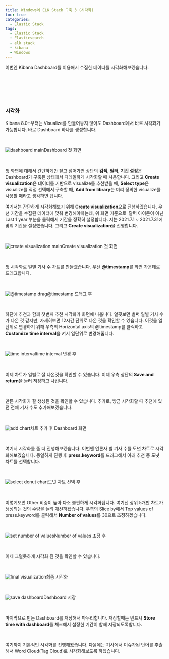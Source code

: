 ```yaml
---
title: Windows에 ELK Stack 구축 3 (시각화)
toc: true
categories:
  - Elastic Stack
tags:
  - Elastic Stack
  - Elasticsearch
  - elk stack
  - kibana
  - Windows
---
```


이번엔 Kibana Dashboard를 이용해서 수집한 데이터를 시각화해보겠습니다.


 


 


 


### **시각화**


Kibana 8.0+부터는 Visualize를 만들어놓지 않아도 Dashboard에서 바로 시각화가 가능합니다. 바로 Dashboard 하나를 생성합니다.


 


![dashboard main](/assets/images/posts/2022-4-3-tistory-post-8/img-1.png)Dashboard 첫 화면




 


첫 화면에 대해서 간단하게만 짚고 넘어가면 상단의 **검색**, **필터**, **기간 설정**은 Dashboard가 구축된 상태에서 디테일하게 시각화할 때 사용합니다. 그리고 **Create visualization**은 데이터를 기반으로 visualize를 추천받을 때, **Select type**은 visualize를 직접 선택해서 구축할 때, **Add from library**는 미리 정의한 visualize를 사용할 때라고 생각하면 됩니다.


여기서는 간단하게 시각화해보기 위해 **Create visualization**으로 진행하겠습니다. 우선 기간을 수집된 데이터에 맞춰 변경해야하는데, 위 화면 기준으로  달력 아이콘이 아닌 Last 1 year 부분을 클릭해서 기간을 정확히 설정합니다. 저는 2021.7.1 ~ 2021.7.31에 맞춰 기간을 설정했습니다. 그리고 **Create visualization**을 진행합니다.


 


![create visualization main](/assets/images/posts/2022-4-3-tistory-post-8/img-2.png)Create visualization 첫 화면




 


첫 시각화로 일별 기사 수 차트를 만들겠습니다. 우선 **@timestamp**를 화면 가운데로 드래그합니다.


 


![@timestamp drag](/assets/images/posts/2022-4-3-tistory-post-8/img-3.png)@timestamp 드래그 후




 


하단에 추천과 함께 첫번째 추천 시각화가 화면에 나옵니다. 얼핏보면 벌써 일별 기사 수가 나온 것 같지만, 자세히보면 12시간 단위로 나온 것을 확인할 수 있습니다. 이것을 일단위로 변경하기 위해 우측의 Horizontal axis의 @timestamp를 클릭하고 **Customize time interval**을 켜서 일단위로 변경해줍니다.


 


![time interval](/assets/images/posts/2022-4-3-tistory-post-8/img-4.png)time interval 변경 후




 


이제 차트가 일별로 잘 나온것을 확인할 수 있습니다. 이제 우측 상단의 **Save and return**을 눌러 저장하고 나갑니다.


 


만든 시각화가 잘 생성된 것을 확인할 수 있습니다. 추가로, 방금 시각화할 때 추천에 있던 전체 기사 수도 추가해보겠습니다.


 


![add chart](/assets/images/posts/2022-4-3-tistory-post-8/img-5.png)차트 추가 후 Dashboard 화면




 


여기서 시각화를 좀 더 진행해보겠습니다. 이번엔 언론사 별 기사 수를 도넛 차트로 시각화해보겠습니다. 동일하게 진행 후 **press.keyword**를 드래그해서 아래 추천 중 도넛 차트를 선택합니다. 


 


![select donut chart](/assets/images/posts/2022-4-3-tistory-post-8/img-6.png)도넛 차트 선택 후




 


이렇게보면 Other 비중이 높아 다소 불편하게 시각화됩니다. 여기선 상위 5개만 차트가 생성되는 것의 수량을 늘려 개선하겠습니다. 우측의 Slice by에서 Top values of press.keyword를 클릭해서 **Number of values**를 30으로 조정하겠습니다.


 


![set number of values](/assets/images/posts/2022-4-3-tistory-post-8/img-7.png)Number of values 조정 후




 


이제 그럴듯하게 시각화 된 것을 확인할 수 있습니다.


 


![final visualization](/assets/images/posts/2022-4-3-tistory-post-8/img-8.png)최종 시각화




 


![save dashboard](/assets/images/posts/2022-4-3-tistory-post-8/img-9.png)Dashboard 저장




 


마지막으로 만든 Dashboard를 저장해서 마무리합니다. 저장할때는 반드시 **Store time with dashboard**를 체크해서 설정한 기간이 함께 저장되도록합니다.


 


여기까지 기본적인 시각화를 진행해봤습니다. 다음에는 기사에서 이슈가된 단어를 추출해서 Word Cloud(Tag Cloud)​로 시각화해보도록 하겠습니다.


